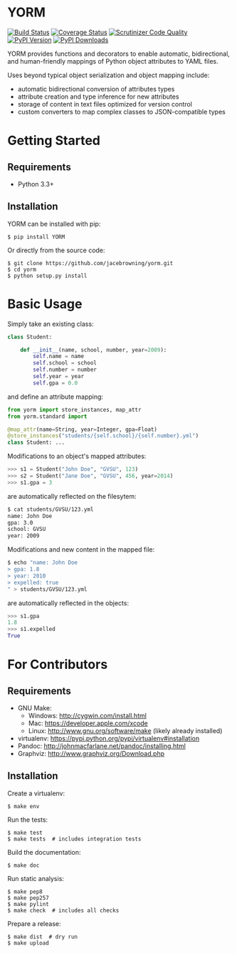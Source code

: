 YORM
====

[![Build Status](http://img.shields.io/travis/jacebrowning/yorm/master.svg)](https://travis-ci.org/jacebrowning/yorm)
[![Coverage Status](http://img.shields.io/coveralls/jacebrowning/yorm/master.svg)](https://coveralls.io/r/jacebrowning/yorm)
[![Scrutinizer Code Quality](http://img.shields.io/scrutinizer/g/jacebrowning/yorm.svg)](https://scrutinizer-ci.com/g/jacebrowning/yorm/?branch=master)
[![PyPI Version](http://img.shields.io/pypi/v/yorm.svg)](https://pypi.python.org/pypi/yorm)
[![PyPI Downloads](http://img.shields.io/pypi/dm/yorm.svg)](https://pypi.python.org/pypi/yorm)

YORM provides functions and decorators to enable automatic, bidirectional, and human-friendly mappings of Python object attributes to YAML files.

Uses beyond typical object serialization and object mapping include:

* automatic bidirectional conversion of attributes types
* attribute creation and type inference for new attributes
* storage of content in text files optimized for version control
* custom converters to map complex classes to JSON-compatible types


Getting Started
===============

Requirements
------------

* Python 3.3+

Installation
------------

YORM can be installed with pip:

    $ pip install YORM

Or directly from the source code:

    $ git clone https://github.com/jacebrowning/yorm.git
    $ cd yorm
    $ python setup.py install

Basic Usage
===========

Simply take an existing class:

```python
class Student:

    def __init__(name, school, number, year=2009):
        self.name = name
        self.school = school
        self.number = number
        self.year = year
        self.gpa = 0.0
```

and define an attribute mapping:

```python
from yorm import store_instances, map_attr
from yorm.standard import 

@map_attr(name=String, year=Integer, gpa=Float)
@store_instances("students/{self.school}/{self.number}.yml")
class Student: ...
```

Modifications to an object's mapped attributes:

```python
>>> s1 = Student("John Doe", "GVSU", 123)
>>> s2 = Student("Jane Doe", "GVSU", 456, year=2014)
>>> s1.gpa = 3
```

are automatically reflected on the filesytem:

```bash
$ cat students/GVSU/123.yml
name: John Doe
gpa: 3.0
school: GVSU
year: 2009
```

Modifications and new content in the mapped file:

```bash
$ echo "name: John Doe
> gpa: 1.8
> year: 2010
> expelled: true
" > students/GVSU/123.yml
```

are automatically reflected in the objects:

```python
>>> s1.gpa
1.8
>>> s1.expelled
True
```

For Contributors
================

Requirements
------------

* GNU Make:
    * Windows: http://cygwin.com/install.html
    * Mac: https://developer.apple.com/xcode
    * Linux: http://www.gnu.org/software/make (likely already installed)
* virtualenv: https://pypi.python.org/pypi/virtualenv#installation
* Pandoc: http://johnmacfarlane.net/pandoc/installing.html
* Graphviz: http://www.graphviz.org/Download.php

Installation
------------

Create a virtualenv:

    $ make env

Run the tests:

    $ make test
    $ make tests  # includes integration tests

Build the documentation:

    $ make doc

Run static analysis:

    $ make pep8
    $ make pep257
    $ make pylint
    $ make check  # includes all checks

Prepare a release:

    $ make dist  # dry run
    $ make upload
